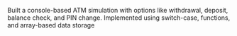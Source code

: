 Built a console-based ATM simulation with options like withdrawal, deposit, balance check, and PIN change.
Implemented using switch-case, functions, and array-based data storage
